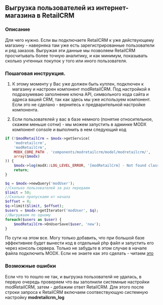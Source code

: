 ## Выгрузка пользователей из интернет-магазина в RetailCRM

### Описание

Для чего нужно.  Если вы подключаете RetailCRM к уже действующему магазину - наверняка там уже есть зарегистрированные пользователи и ряд заказов.  Выгружая эти данные мы позволяем RetailCRM просчитывать более точную аналитику, и как минимум, показывать сколько учтенных покупок у того или иного пользователя.

### Пошаговая инструкция.

1. К этому моменту у Вас уже должен быть куплен, подключен к магазину и настроен компонент modRetailCRM. Под настройкой я подразумеваю заполнение ключа API, символьного кода сайта и адреса вашей CRM, так как здесь мы уже используем компонент. Если это не сделано - вернитесь к предварительной настройке компонента.

2. Если пользователей у вас в базе немного (понятие относительное, скажем меньше сотни) - мы можем запустить в админке MODX компонент console и выполнить в нем следующий код

```php
if (!$modRetailCrm = $modx->getService(
    'modretailcrm',
    'modRetailCrm',
    MODX_CORE_PATH . 'components/modretailcrm/model/modretailcrm/',
    array($modx)
)) {
    $modx->log(modX::LOG_LEVEL_ERROR, '[modRetailCrm] - Not found class modRetailCrm');
    return;
}

$q = $modx->newQuery('modUser');
//Сколько пользователей за раз передаем
$limit = 50;
//Сколько пропускаем от начала
$offset = 0;
$q->limit($limit, $offset);
$users = $modx->getIterator('modUser', $q);
//Выгружаем по одному
foreach($users as $user) {
    $modRetailCrm->OnUserSave($user, 'new');
}
```

По сути на этом все. Могу только добавить, что при большой базе эффективнее будет вынести код в отдельный php файл и запустить его через консоль сервера. Только не забудьте в этом случае в начале файла подключить MODX. Если не знаете как это сделать - читаем [это][1]

[1]: https://modx.pro/development/3163

### Возможные ошибки

Если что то пошло не так, и выгрузка пользователй не удалась, в первую очередь проверяем что вы заполнили системные настройки modRetailCRM, затем - дебажим ответ RetailCRM.
Для этого после строки запроса к RetailCRM включаем соотвествующую системную настройку **modretailcrm_log**
